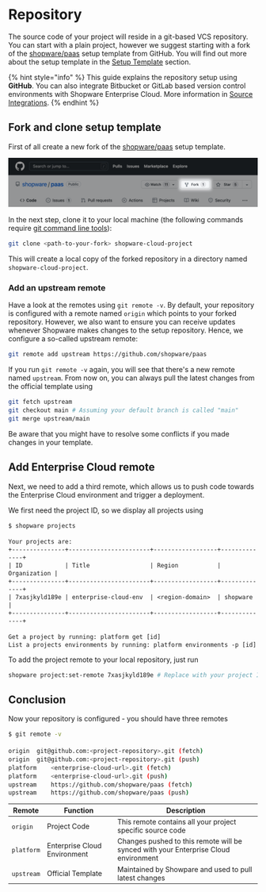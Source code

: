 # Repository

The source code of your project will reside in a git-based VCS repository. You can start with a plain project, however we suggest starting with a fork of the [shopware/paas](https://github.com/shopware/paas) setup template from GitHub. You will find out more about the setup template in the [Setup Template](setup-template.md) section.

{% hint style="info" %}
This guide explains the repository setup using **GitHub**. You can also integrate Bitbucket or GitLab based version control environments with Shopware Enterprise Cloud. More information in [Source Integrations](https://docs.platform.sh/integrations/source.html).
{% endhint %}

## Fork and clone setup template

First of all create a new fork of the [shopware/paas](https://github.com/shopware/paas) setup template.

![Screenshot of the fork button on GitHub](../../.gitbook/assets/fork-repository.png)

In the next step, clone it to your local machine (the following commands require [git command line tools](https://git-scm.com/book/en/v2/Getting-Started-The-Command-Line)):

```bash
git clone <path-to-your-fork> shopware-cloud-project
```

This will create a local copy of the forked repository in a directory named `shopware-cloud-project`.

### Add an upstream remote

Have a look at the remotes using `git remote -v`. By default, your repository is configured with a remote named `origin` which points to your forked repository. However, we also want to ensure you can receive updates whenever Shopware makes changes to the setup repository. Hence, we configure a so-called upstream remote:

```bash
git remote add upstream https://github.com/shopware/paas
```

If you run `git remote -v` again, you will see that there's a new remote named `upstream`. From now on, you can always pull the latest changes from the official template using

```bash
git fetch upstream
git checkout main # Assuming your default branch is called "main"
git merge upstream/main
```

Be aware that you might have to resolve some conflicts if you made changes in your template.

## Add Enterprise Cloud remote

Next, we need to add a third remote, which allows us to push code towards the Enterprise Cloud environment and trigger a deployment.

We first need the project ID, so we display all projects using

```bash{7}
$ shopware projects

Your projects are:
+---------------+-----------------------+------------------+--------------+
| ID            | Title                 | Region           | Organization |
+---------------+-----------------------+------------------+--------------+
| 7xasjkyld189e | enterprise-cloud-env  | <region-domain>  | shopware     |
+---------------+-----------------------+------------------+--------------+

Get a project by running: platform get [id]
List a projects environments by running: platform environments -p [id]
```

To add the project remote to your local repository, just run

```bash
shopware project:set-remote 7xasjkyld189e # Replace with your project ID
```

## Conclusion

Now your repository is configured - you should have three remotes

```sh
$ git remote -v

origin	git@github.com:<project-repository>.git (fetch)
origin	git@github.com:<project-repository>.git (push)
platform	<enterprise-cloud-url>.git (fetch)
platform	<enterprise-cloud-url>.git (push)
upstream	https://github.com/shopware/paas (fetch)
upstream	https://github.com/shopware/paas (push)
```

| Remote | Function | Description |
| --- | --- | --- |
| `origin` | Project Code | This remote contains all your project specific source code |
| `platform` | Enterprise Cloud Environment | Changes pushed to this remote will be synced with your Enterprise Cloud environment |
| `upstream` | Official Template | Maintained by Showpare and used to pull latest changes |
